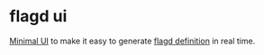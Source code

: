 # flagd ui

[Minimal UI](https://yangzhaox.github.io/flagd-ui/) to make it easy to generate [flagd definition](https://flagd.dev/playground/) in real time.

